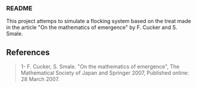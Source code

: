 ### README ###
This project attemps to simulate a flocking system based on the treat made in the article "On the mathematics of emergence" by F. Cucker and S. Smale.
## References

<blockquote>1- F. Cucker, S. Smale. "On the mathematics of emergence", The Mathematical Society of Japan and Springer 2007, Published online: 28 March 2007. </blockquote>